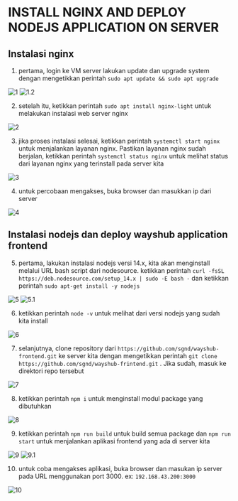 # INSTALL NGINX AND DEPLOY NODEJS APPLICATION ON SERVER
## Instalasi nginx

1. pertama, login ke VM server lakukan update dan upgrade system dengan mengetikkan perintah `sudo apt update && sudo apt upgrade`

![1](assets/01.png)
![1.2](assets/02.png)

2. setelah itu, ketikkan perintah `sudo apt install nginx-light` untuk melakukan instalasi web server nginx

![2](assets/03.png)

3. jika proses instalasi selesai, ketikkan perintah `systemctl start nginx` untuk menjalankan layanan nginx. Pastikan layanan nginx sudah berjalan, ketikkan perintah `systemctl status nginx` untuk melihat status dari layanan nginx yang terinstall pada server kita

![3](assets/04.png)

4. untuk percobaan mengakses, buka browser dan masukkan ip dari server

![4](assets/05.png)

## Instalasi nodejs dan deploy wayshub application frontend

5. pertama, lakukan instalasi nodejs versi 14.x, kita akan menginstall melalui URL bash script dari nodesource. ketikkan perintah `curl -fsSL https://deb.nodesource.com/setup_14.x | sudo -E bash -` dan ketikkan perintah `sudo apt-get install -y nodejs`

![5](assets/06.png)
![5.1](assets/07.png)

6. ketikkan perintah `node -v` untuk melihat dari versi nodejs yang sudah kita install

![6](assets/08.png)

7. selanjutnya, clone repository dari `https://github.com/sgnd/wayshub-frontend.git` ke server kita dengan mengetikkan perintah `git clone https://github.com/sgnd/wayshub-frintend.git` . Jika sudah, masuk ke direktori repo tersebut

![7](assets/09.png)

8. ketikkan perintah `npm i` untuk menginstall modul package yang dibutuhkan

![8](assets/11.png)

9. ketikkan perintah `npm run build` untuk build semua package dan `npm run start` untuk menjalankan aplikasi frontend yang ada di server kita

![9](assets/12.png)
![9.1](assets/13.png)

10. untuk coba mengakses aplikasi, buka browser dan masukan ip server pada URL menggunakan port 3000. ex: `192.168.43.200:3000`

![10](assets/14.png)
